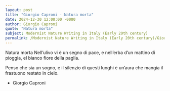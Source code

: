 ```yaml
---
layout: post
title: "Giorgio Caproni - Natura morta"
date: 2024-12-30 12:00:00 -0000
author: Giorgio Caproni
quote: "Natura morta"
subject: Modernist Nature Writing in Italy (Early 20th century)
permalink: /Modernist Nature Writing in Italy (Early 20th century)/Giorgio Caproni/Giorgio Caproni - Natura morta
---
```


Natura morta
Nell’ulivo
vi è un segno di pace,
e nell’erba
d’un mattino di pioggia,
el bianco fiore della paglia.

Penso che sia un sogno,
e il silenzio di questi luoghi
è un’aura che mangia il frastuono
restato in cielo.


- Giorgio Caproni
